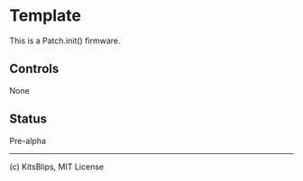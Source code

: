 # Template

This is a Patch.init() firmware.

## Controls

None

## Status

Pre-alpha

---

(c) KitsBlips, MIT License